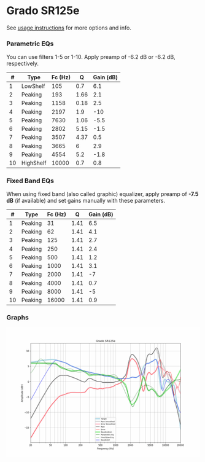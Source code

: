# Grado SR125e
See [usage instructions](https://github.com/jaakkopasanen/AutoEq#usage) for more options and info.

### Parametric EQs
You can use filters 1-5 or 1-10. Apply preamp of -6.2 dB or -6.2 dB, respectively.

|   # | Type      |   Fc (Hz) |    Q |   Gain (dB) |
|-----|-----------|-----------|------|-------------|
|   1 | LowShelf  |       105 | 0.7  |         6.1 |
|   2 | Peaking   |       193 | 1.66 |         2.1 |
|   3 | Peaking   |      1158 | 0.18 |         2.5 |
|   4 | Peaking   |      2197 | 1.9  |       -10   |
|   5 | Peaking   |      7630 | 1.06 |        -5.5 |
|   6 | Peaking   |      2802 | 5.15 |        -1.5 |
|   7 | Peaking   |      3507 | 4.37 |         0.5 |
|   8 | Peaking   |      3665 | 6    |         2.9 |
|   9 | Peaking   |      4554 | 5.2  |        -1.8 |
|  10 | HighShelf |     10000 | 0.7  |         0.8 |

### Fixed Band EQs
When using fixed band (also called graphic) equalizer, apply preamp of **-7.5 dB** (if available) and set gains manually with these parameters.

|   # | Type    |   Fc (Hz) |    Q |   Gain (dB) |
|-----|---------|-----------|------|-------------|
|   1 | Peaking |        31 | 1.41 |         6.5 |
|   2 | Peaking |        62 | 1.41 |         4.1 |
|   3 | Peaking |       125 | 1.41 |         2.7 |
|   4 | Peaking |       250 | 1.41 |         2.4 |
|   5 | Peaking |       500 | 1.41 |         1.2 |
|   6 | Peaking |      1000 | 1.41 |         3.1 |
|   7 | Peaking |      2000 | 1.41 |        -7   |
|   8 | Peaking |      4000 | 1.41 |         0.7 |
|   9 | Peaking |      8000 | 1.41 |        -5   |
|  10 | Peaking |     16000 | 1.41 |         0.9 |

### Graphs
![](./Grado%20SR125e.png)
